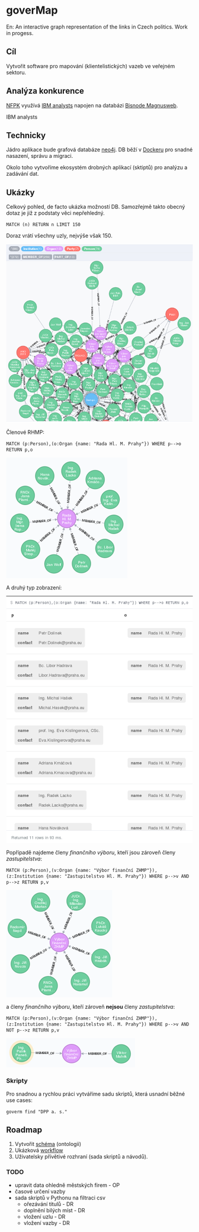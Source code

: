 
goverMap
========

En: An interactive graph representation of the links in Czech politics. Work in progess.



Cíl
---

Vytvořit software pro mapování (klientelistických) vazeb ve veřejném sektoru. 



Analýza konkurence
------------------

[NFPK][] využívá [IBM analysts][ibm] napojen na databázi [Bisnode Magnusweb][bisnode].

IBM analysts



Technicky
---------

Jádro aplikace bude grafová databáze [neo4j][]. DB běží v [Dockeru][docker] pro snadné nasazení, správu a migraci.

Okolo toho vytvoříme ekosystém drobných aplikací (sktiptů) pro analýzu a zadávání dat.



Ukázky
------

Celkový pohled, de facto ukázka možností DB.
Samozřejmě takto obecný dotaz je již z podstaty věci nepřehledný.

```cypher
MATCH (n) RETURN n LIMIT 150
```

Doraz vrátí všechny uzly, nejvýše však 150.

![ZHMP][zhmpgraf]


Členové RHMP:

```cypher
MATCH (p:Person),(o:Organ {name: "Rada Hl. M. Prahy"}) WHERE p-->o RETURN p,o
```

![RHMP graph][rhmpgraf]

A druhý typ zobrazení:

![ZHMP graph][rhmplist]

Popřípadě najdeme členy *finančního výboru*, kteří jsou zároveň členy *zastupitelstva*:

```
MATCH (p:Person),(v:Organ {name: "Výbor finanční ZHMP"}),(z:Institution {name: "Zastupitelstvo Hl. M. Prahy"}) WHERE p-->v AND p-->z RETURN p,v
```

![členi finančního výboru, kteří jsou zároveň členy zastupitelstva][fv+zhmp]

a členy *finančního výboru*, kteří zároveň **nejsou** členy *zastupitelstva*:

```
MATCH (p:Person),(v:Organ {name: "Výbor finanční ZHMP"}),(z:Institution {name: "Zastupitelstvo Hl. M. Prahy"}) WHERE p-->v AND NOT p-->z RETURN p,v
```

![členi finančního výboru, kteří nejsou členy zastupitelstva][fv-zhmp]

### Skripty

Pro snadnou a rychlou práci vytváříme sadu skriptů, která usnadní běžné use cases:

```
goverm find "DPP a. s."
```


Roadmap
-------

1. Vytvořit [schéma](schema.md) (ontologii)
1. Ukázková [workflow](workflow.md)
1. Uživatelsky přívětivé rozhraní (sada skriptů a návodů).


### TODO

- upravit data ohledně městských firem - OP
- časové určení vazby
- sada skriptů v Pythonu na filtraci csv
    - ořezávání titulů - DR
    - doplnění bilých míst - DR
    - vložení uzlu - DR
    - vložení vazby - DR


[rhmplist]: files/rhmp-list.png
[rhmpgraf]: files/rhmp-graph.png
[zhmpgraf]: files/zhmp-graph.png
[fv-zhmp]: files/fv-zhmp.png
[fv+zhmp]: files/fv+zhmp.png
[neo4j]: https://github.com/neo4j/neo4j
[docker]: https://www.docker.com/
[bisnode]: http://www.bisnode.cz/produkt/magnusweb/
[nfpk]: http://www.nfpk.cz
[ibm]: http://www-03.ibm.com/software/products/en/analysts-notebook
